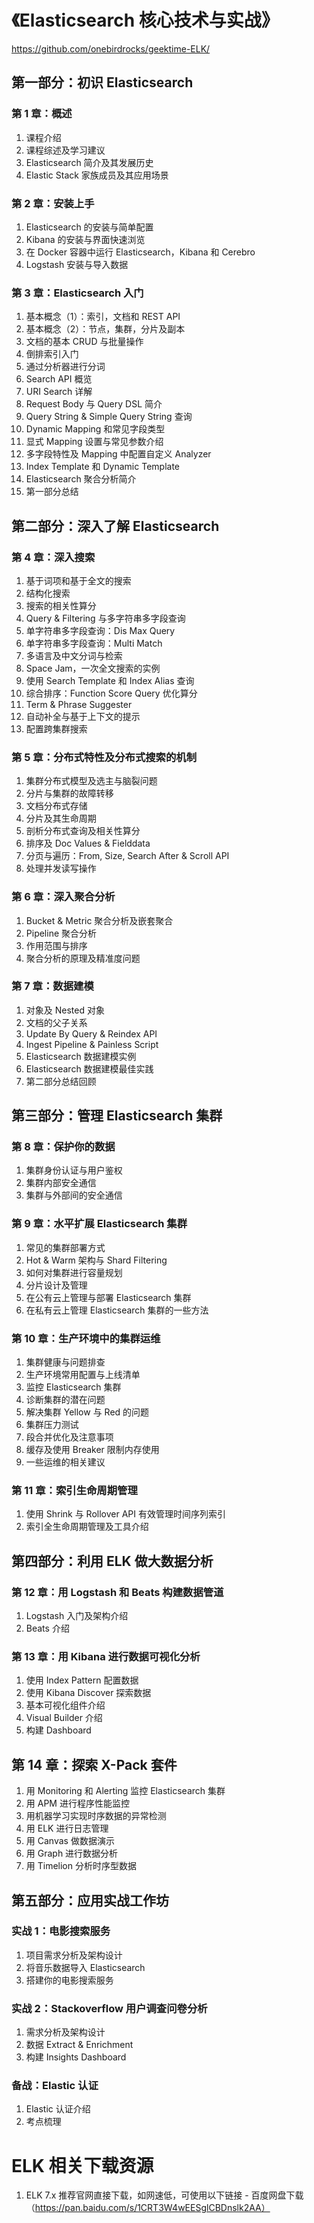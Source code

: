 # 《Elasticsearch 核心技术与实战》
https://github.com/onebirdrocks/geektime-ELK/
## 第一部分：初识 Elasticsearch
### 第 1 章：概述
1. 课程介绍
2. 课程综述及学习建议
3. Elasticsearch 简介及其发展历史
4. Elastic Stack 家族成员及其应用场景
### 第 2 章：安装上手
1. Elasticsearch 的安装与简单配置
2. Kibana 的安装与界面快速浏览
3. 在 Docker 容器中运行 Elasticsearch，Kibana 和 Cerebro
4. Logstash 安装与导入数据
### 第 3 章：Elasticsearch 入门
1. 基本概念（1）：索引，文档和 REST API
2. 基本概念（2）：节点，集群，分片及副本
3. 文档的基本 CRUD 与批量操作
4. 倒排索引入门
5. 通过分析器进行分词
6. Search API 概览
7. URI Search 详解
8. Request Body 与 Query DSL 简介
9. Query String & Simple Query String 查询
10. Dynamic Mapping 和常见字段类型
11. 显式 Mapping 设置与常见参数介绍
12. 多字段特性及 Mapping 中配置自定义 Analyzer
13. Index Template 和 Dynamic Template
14. Elasticsearch 聚合分析简介
15. 第一部分总结
## 第二部分：深入了解 Elasticsearch
### 第 4 章：深入搜索
1. 基于词项和基于全文的搜索
2. 结构化搜索
3. 搜索的相关性算分
4. Query & Filtering 与多字符串多字段查询
5. 单字符串多字段查询：Dis Max Query
6. 单字符串多字段查询：Multi Match
7. 多语言及中文分词与检索
8. Space Jam，一次全文搜索的实例
9. 使用 Search Template 和 Index Alias 查询
10. 综合排序：Function Score Query 优化算分
11. Term & Phrase Suggester
12. 自动补全与基于上下文的提示
13. 配置跨集群搜索
### 第 5 章：分布式特性及分布式搜索的机制
1. 集群分布式模型及选主与脑裂问题
2. 分片与集群的故障转移
3. 文档分布式存储
4. 分片及其生命周期
5. 剖析分布式查询及相关性算分
6. 排序及 Doc Values & Fielddata
7. 分页与遍历：From, Size, Search After & Scroll API
8. 处理并发读写操作
### 第 6 章：深入聚合分析
1. Bucket & Metric 聚合分析及嵌套聚合
2. Pipeline 聚合分析
3. 作用范围与排序
4. 聚合分析的原理及精准度问题
### 第 7 章：数据建模
1. 对象及 Nested 对象
2. 文档的父子关系
3. Update By Query & Reindex API
4. Ingest Pipeline & Painless Script
6. Elasticsearch 数据建模实例
6. Elasticsearch 数据建模最佳实践
7. 第二部分总结回顾
## 第三部分：管理 Elasticsearch 集群
### 第 8 章：保护你的数据
1. 集群身份认证与用户鉴权
2. 集群内部安全通信
3. 集群与外部间的安全通信
### 第 9 章：水平扩展 Elasticsearch 集群
1. 常见的集群部署方式
2. Hot & Warm 架构与 Shard Filtering
3. 如何对集群进行容量规划
4. 分片设计及管理
5. 在公有云上管理与部署 Elasticsearch 集群
6. 在私有云上管理 Elasticsearch 集群的一些方法
### 第 10 章：生产环境中的集群运维
1. 集群健康与问题排查
2. 生产环境常用配置与上线清单
3. 监控 Elasticsearch 集群
4. 诊断集群的潜在问题  
5. 解决集群 Yellow 与 Red 的问题
6. 集群压力测试
7. 段合并优化及注意事项
8. 缓存及使用 Breaker 限制内存使用
9. 一些运维的相关建议
### 第 11 章：索引生命周期管理
1. 使用 Shrink 与 Rollover API 有效管理时间序列索引
2. 索引全生命周期管理及工具介绍   
## 第四部分：利用 ELK 做大数据分析
### 第 12 章：用 Logstash 和 Beats 构建数据管道
1. Logstash 入门及架构介绍
2. Beats 介绍
### 第 13 章：用 Kibana 进行数据可视化分析
1. 使用 Index Pattern 配置数据
2. 使用 Kibana Discover 探索数据
3. 基本可视化组件介绍
4. Visual Builder 介绍
5. 构建 Dashboard  
## 第 14 章：探索 X-Pack 套件
1. 用 Monitoring 和 Alerting 监控 Elasticsearch 集群
2. 用 APM 进行程序性能监控
3. 用机器学习实现时序数据的异常检测
4. 用 ELK 进行日志管理
5. 用 Canvas 做数据演示
6. 用 Graph 进行数据分析
7. 用 Timelion 分析时序型数据
## 第五部分：应用实战工作坊  
### 实战 1：电影搜索服务
1. 项目需求分析及架构设计
2. 将音乐数据导入 Elasticsearch
3. 搭建你的电影搜索服务   
### 实战 2：Stackoverflow 用户调查问卷分析
1. 需求分析及架构设计
2. 数据 Extract & Enrichment
3. 构建 Insights Dashboard
### 备战：Elastic 认证
1. Elastic 认证介绍
2. 考点梳理

# ELK 相关下载资源
1. ELK 7.x  推荐官网直接下载，如网速低，可使用以下链接 - 百度网盘下载（https://pan.baidu.com/s/1CRT3W4wEESglCBDnslk2AA）

